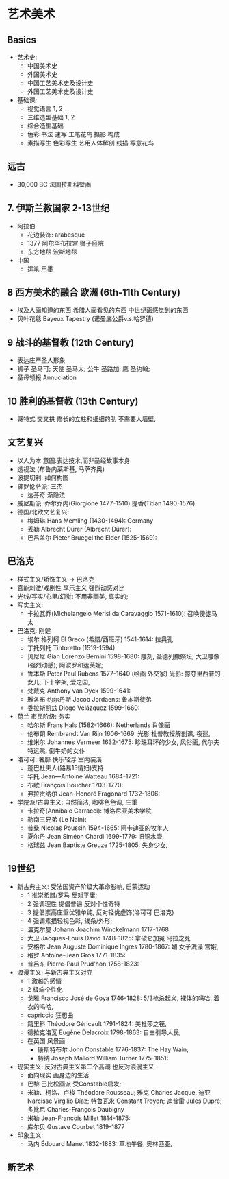 # 艺术美术

## Basics
- 艺术史:
	- 中国美术史
	- 外国美术史
	- 中国工艺美术史及设计史
	- 外国工艺美术史及设计史
- 基础课:
	- 视觉语言 1, 2
	- 三维造型基础 1, 2
	- 综合造型基础
	- 色彩 书法 速写 工笔花鸟 摄影 构成
	- 素描写生 色彩写生 艺用人体解剖 线描 写意花鸟

## 远古
- 30,000 BC 法国拉斯科壁画

## 7. 伊斯兰教国家 2-13世纪
- 阿拉伯
	- 花边装饰: arabesque
	- 1377 阿尔罕布拉宫 狮子庭院
	- 东方地毯 波斯地毯
- 中国
	- 运笔 用墨

## 8 西方美术的融合 欧洲 (6th-11th Century)
- 埃及人画知道的东西 希腊人画看见的东西 中世纪画感觉到的东西
- 贝叶花毯 Bayeux Tapestry (诺曼底公爵v.s.哈罗德)

## 9 战斗的基督教 (12th Century)
- 表达庄严圣人形象
- 狮子 圣马可; 天使 圣马太; 公牛 圣路加; 鹰 圣约翰;
- 圣母领报 Annuciation

## 10 胜利的基督教 (13th Century)
- 哥特式 交叉拱 修长的立柱和细细的肋 不需要大墙壁,

## 文艺复兴
- 以人为本 意图:表达技术,而非圣经故事本身
- 透视法 (布鲁内莱斯基, 马萨齐奥)
- 波提切利: 如何构图
- 佛罗伦萨派: 三杰
	- 达芬奇 渐隐法
- 威尼斯派: 乔尔乔内(Giorgione	1477-1510) 提香(Titian 1490-1576)
- 德国/北欧文艺复兴:
	- 梅姆琳 Hans Memling (1430-1494): Germany
	- 丢勒 Albrecht Dürer (Albrecht Dürer):
	- 巴吕盖尔 Pieter Bruegel the Elder (1525-1569):

## 巴洛克
- 样式主义/矫饰主义 -> 巴洛克
- 官能刺激/戏剧性 享乐主义 强烈动感对比
- 光线/写实/心里/幻觉: 不用非画美, 真实的;
- 写实主义:
	- 卡拉瓦乔(Michelangelo Merisi da Caravaggio 1571-1610): 召唤使徒马太
- 巴洛克: 刚健
	- 埃尔 格列柯 El Greco (希腊/西班牙) 1541-1614: 拉奥孔
	- 丁托列托 Tintoretto (1519-1594)
	- 贝尼尼 Gian Lorenzo Bernini 1598-1680: 雕刻, 圣德列撒祭坛; 大卫雕像(强烈动感); 阿波罗和达芙妮;
	- 鲁本斯 Peter Paul Rubens 1577-1640 (绘画 外交家) 光影: 掠夺里西普的女儿, 下十字架, 爱之园,
	- 梵戴克 Anthony van Dyck 1599-1641:
	- 雅各布·约尔丹斯 Jacob Jordaens: 鲁本斯徒弟
	- 委拉斯凯兹 Diego Velázquez 1599-1660:
- 荷兰 市民阶级: 务实
	- 哈尔斯 Frans Hals (1582-1666): Netherlands 肖像画
	- 伦布朗 Rembrandt Van Rijn 1606-1669: 光影 杜普教授解剖课, 夜巡,
	- 维米尔 Johannes Vermeer 1632-1675: 珍珠耳环的少女, 风俗画, 代尔夫特远眺, 倒牛奶的女仆
- 洛可可: 奢靡 快乐轻浮 室内装潢
	- 蓬巴杜夫人(路易15情妇)支持
	- 华托 Jean—Antoine Watteau 1684-1721:
	- 布歇 François Boucher 1703-1770:
	- 弗拉贡纳尔 Jean-Honoré Fragonard 1732-1806:
- 学院派/古典主义: 自然简洁, 咖啡色色调, 庄重
	- 卡拉奇(Annibale Carracci): 博洛尼亚美术学院,
	- 勒南三兄弟 (Le Nain):
	- 普桑 Nicolas Poussin 1594-1665: 阿卡迪亚的牧羊人
	- 夏尔丹 Jean Siméon Chardi 1699-1779: 旧铜水壶,
	- 格瑞兹 Jean Baptiste Greuze 1725-1805: 失身少女,

## 19世纪
- 新古典主义: 受法国资产阶级大革命影响, 启蒙运动
	- 1 推崇希腊/罗马 反对平庸;
	- 2 强调理性 提倡普遍 反对个性奇特
	- 3 提倡崇高庄重优雅单纯, 反对轻佻虚饰(洛可可 巴洛克)
	- 4 强调素描轻视色彩, 线条/外形;
	- 温克尔曼 Johann Joachim Winckelmann 1717-1768
	- 大卫 Jacques-Louis David 1748-1825: 拿破仑加冕 马拉之死
	- 安格尔 Jean Auguste Dominique Ingres 1780-1867: 媚 女子洗澡 宫娥,
	- 格罗 Antoine-Jean Gros 1771-1835:
	- 普吕东 Pierre-Paul Prud'hon 1758-1823:
- 浪漫主义: 与新古典主义对立
	- 1 激越的感情
	- 2 极端个性化
	- 戈雅 Francisco José de Goya 1746-1828: 5/3枪杀起义, 裸体的吗哈, 着衣的吗哈,
	- capriccio 狂想曲
	- 籍里科 Théodore Géricault 1791-1824: 美杜莎之筏,
	- 德拉克洛瓦 Eugène Delacroix 1798-1863: 自由引导人民,
	- 在英国 风景画:
		- 康斯特布尔 John Constable 1776-1837: The Hay Wain,
		- 特纳 Joseph Mallord William Turner 1775-1851:
- 现实主义: 反对古典主义第二个高潮 也反对浪漫主义
	- 面向现实 画身边的生活
	- 巴黎 巴比松画派 受Constable启发;
	- 米勒、柯洛、卢梭 Théodore Rousseau; 雅克 Charles Jacque, 迪亚 Narcisse Virgilio Díaz; 特鲁瓦永 Constant Troyon; 迪普雷 Jules Dupré; 多比尼 Charles-François Daubigny
	- 米勒 Jean-Francois Millet 1814-1875: 
	- 库尔贝 Gustave Courbet 1819-1877
- 印象主义:
	- 马内 Édouard Manet	1832-1883: 草地午餐, 奥林匹亚,

## 新艺术